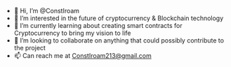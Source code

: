 - 👋 Hi, I’m @ConstIroam
- 👀 I’m interested in the future of cryptocurrency & Blockchain technology
- 🌱 I’m currently learning about creating smart contracts for Cryptocurrency to bring my vision to life
- 💞️ I’m looking to collaborate on anything that could possibly contribute to the project
- 📫 Can reach me at ConstIroam213@gmail.com

<!---
ConstIroam/ConstIroam is a ✨ special ✨ repository because its `README.md` (this file) appears on your GitHub profile.
You can click the Preview link to take a look at your changes.
--->
